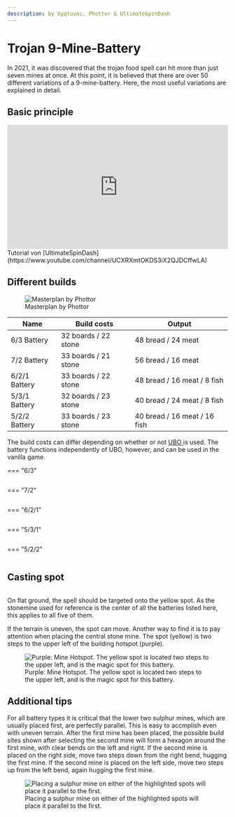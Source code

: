 ```yaml
---
description: by Xyqtuvoc, Phottor & UltimateSpinDash
---
```


# Trojan 9-Mine-Battery

In 2021, it was discovered that the trojan food spell can hit more than just seven mines at once. At this point, it is believed that there are over 50 different variations of a 9-mine-battery. Here, the most useful variations are explained in detail.

## Basic principle

<iframe style="width: 100%;aspect-ratio:16/9;" src="https://www.youtube.com/embed/0-jZIhZ1VVs" frameborder="0" allowfullscreen></iframe>
<figcaption markdown>
Tutorial von [UltimateSpinDash](https://www.youtube.com/channel/UCXRXmtOKDS3iX2QJDCffwLA)

</figcaption>
            

## Different builds

<figure><img src="../../assets/9er_Masterbauplan.png" alt="Masterplan by Phottor"><figcaption>Masterplan by Phottor</figcaption></figure>



| Name          | Build costs          | Output                       |
| ------------- | -------------------- | ---------------------------- |
| 6/3 Battery   | 32 boards / 22 stone | 48 bread / 24 meat           |
| 7/2 Battery   | 33 boards / 21 stone | 56 bread / 16 meat           |
| 6/2/1 Battery | 33 boards / 22 stone | 48 bread / 16 meat / 8 fish  |
| 5/3/1 Battery | 32 boards / 23 stone | 40 bread / 24 meat / 8 fish  |
| 5/2/2 Battery | 33 boards / 23 stone | 40 bread / 16 meat / 16 fish |

The build costs can differ depending on whether or not [UBO ](../multiplayer/ultimate-balance-overhaul-ubo.md)is used. The battery functions independently of UBO, however, and can be used in the vanilla game.


=== "6/3"
	<figure><img src="../../assets/Bauplan_6.3_umbau.png" alt=""><figcaption></figcaption></figure>


=== "7/2"
	<figure><img src="../../assets/Bauplan_7.2.png" alt=""><figcaption></figcaption></figure>


=== "6/2/1"
	<figure><img src="../../assets/Bauplan_6.2.1_b.png" alt=""><figcaption></figcaption></figure>


=== "5/3/1"
	<figure><img src="../../assets/Bauplan_5.3.1_b.png" alt=""><figcaption></figcaption></figure>


=== "5/2/2"
	<figure><img src="../../assets/Bauplan_5.2.2.png" alt=""><figcaption></figcaption></figure>



## Casting spot

<figure><img src="../../assets/Zielmine.png" alt=""><figcaption></figcaption></figure>

On flat ground, the spell should be targeted onto the yellow spot. As the stonemine used for reference is the center of all the batteries listed here, this applies to all five of them.&#x20;

If the terrain is uneven, the spot can move. Another way to find it is to pay attention when placing the central stone mine. The spot (yellow) is two steps to the upper left of the building hotspot (purple).

<figure><img src="../../assets/9er Batterie Zauberpunkt edited.png" alt="Purple: Mine Hotspot. The yellow spot is located two steps to the upper left, and is the magic spot for this battery."><figcaption>Purple: Mine Hotspot. The yellow spot is located two steps to the upper left, and is the magic spot for this battery.</figcaption></figure>

## Additional tips

For all battery types it is critical that the lower two sulphur mines, which are usually placed first, are perfectly parallel. This is easy to accmplish even with uneven terrain. After the first mine has been placed, the possible build sites shown after selecting the second mine will form a hexagon around the first mine, with clear bends on the left and right. If the second mine is placed on the right side, move two steps down from the right bend, hugging the first mine. If the second mine is placed on the left side, move two steps up from the left bend, again hugging the first mine.

<figure><img src="../../assets/9er Batterie Schwefelfalz.png" alt="Placing a sulphur mine on either of the highlighted spots will place it parallel to the first."><figcaption>Placing a sulphur mine on either of the highlighted spots will place it parallel to the first.</figcaption></figure>
